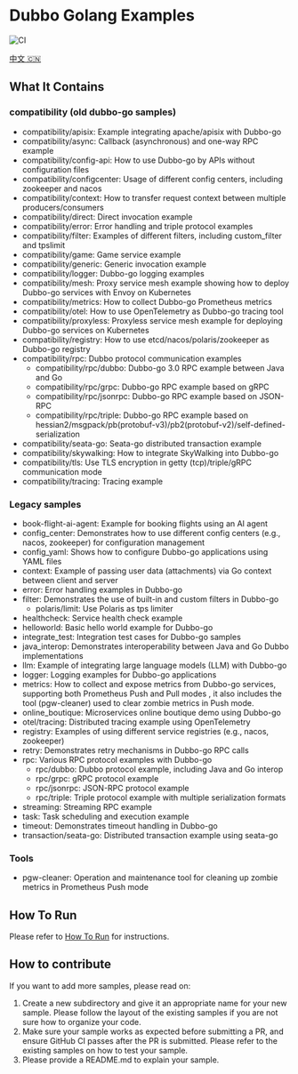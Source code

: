 # Dubbo Golang Examples

![CI](https://github.com/apache/dubbo-go-samples/workflows/CI/badge.svg)

[中文 🇨🇳](./README_CN.md)

## What It Contains

### compatibility (old dubbo-go samples)
* compatibility/apisix: Example integrating apache/apisix with Dubbo-go
* compatibility/async: Callback (asynchronous) and one-way RPC example
* compatibility/config-api: How to use Dubbo-go by APIs without configuration files
* compatibility/configcenter: Usage of different config centers, including zookeeper and nacos
* compatibility/context: How to transfer request context between multiple producers/consumers
* compatibility/direct: Direct invocation example
* compatibility/error: Error handling and triple protocol examples
* compatibility/filter: Examples of different filters, including custom_filter and tpslimit
* compatibility/game: Game service example
* compatibility/generic: Generic invocation example
* compatibility/logger: Dubbo-go logging examples
* compatibility/mesh: Proxy service mesh example showing how to deploy Dubbo-go services with Envoy on Kubernetes
* compatibility/metrics: How to collect Dubbo-go Prometheus metrics
* compatibility/otel: How to use OpenTelemetry as Dubbo-go tracing tool
* compatibility/proxyless: Proxyless service mesh example for deploying Dubbo-go services on Kubernetes
* compatibility/registry: How to use etcd/nacos/polaris/zookeeper as Dubbo-go registry
* compatibility/rpc: Dubbo protocol communication examples
  * compatibility/rpc/dubbo: Dubbo-go 3.0 RPC example between Java and Go
  * compatibility/rpc/grpc: Dubbo-go RPC example based on gRPC
  * compatibility/rpc/jsonrpc: Dubbo-go RPC example based on JSON-RPC
  * compatibility/rpc/triple: Dubbo-go RPC example based on hessian2/msgpack/pb(protobuf-v3)/pb2(protobuf-v2)/self-defined-serialization
* compatibility/seata-go: Seata-go distributed transaction example
* compatibility/skywalking: How to integrate SkyWalking into Dubbo-go
* compatibility/tls: Use TLS encryption in getty (tcp)/triple/gRPC communication mode
* compatibility/tracing: Tracing example

### Legacy samples 
* book-flight-ai-agent: Example for booking flights using an AI agent
* config_center: Demonstrates how to use different config centers (e.g., nacos, zookeeper) for configuration management
* config_yaml: Shows how to configure Dubbo-go applications using YAML files
* context: Example of passing user data (attachments) via Go context between client and server
* error: Error handling examples in Dubbo-go
* filter: Demonstrates the use of built-in and custom filters in Dubbo-go
  * polaris/limit: Use Polaris as tps limiter
* healthcheck: Service health check example
* helloworld: Basic hello world example for Dubbo-go
* integrate_test: Integration test cases for Dubbo-go samples
* java_interop: Demonstrates interoperability between Java and Go Dubbo implementations
* llm: Example of integrating large language models (LLM) with Dubbo-go
* logger: Logging examples for Dubbo-go applications
* metrics: How to collect and expose metrics from Dubbo-go services, supporting both Prometheus Push and Pull modes , it also includes the tool (pgw-cleaner) used to clear zombie metrics in Push mode.
* online_boutique: Microservices online boutique demo using Dubbo-go
* otel/tracing: Distributed tracing example using OpenTelemetry
* registry: Examples of using different service registries (e.g., nacos, zookeeper)
* retry: Demonstrates retry mechanisms in Dubbo-go RPC calls
* rpc: Various RPC protocol examples with Dubbo-go
  * rpc/dubbo: Dubbo protocol example, including Java and Go interop
  * rpc/grpc: gRPC protocol example
  * rpc/jsonrpc: JSON-RPC protocol example
  * rpc/triple: Triple protocol example with multiple serialization formats
* streaming: Streaming RPC example
* task: Task scheduling and execution example
* timeout: Demonstrates timeout handling in Dubbo-go
* transaction/seata-go: Distributed transaction example using seata-go

### Tools
* pgw-cleaner: Operation and maintenance tool for cleaning up zombie metrics in Prometheus Push mode


## How To Run

Please refer to [How To Run](HOWTO.md) for instructions.

## How to contribute

If you want to add more samples, please read on:
1. Create a new subdirectory and give it an appropriate name for your new sample. Please follow the layout of the existing samples if you are not sure how to organize your code.
2. Make sure your sample works as expected before submitting a PR, and ensure GitHub CI passes after the PR is submitted. Please refer to the existing samples on how to test your sample.
3. Please provide a README.md to explain your sample.
